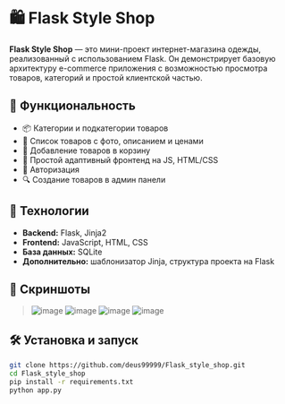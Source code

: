 # 🛍️ Flask Style Shop

**Flask Style Shop** — это мини-проект интернет-магазина одежды, реализованный с использованием Flask. Он демонстрирует базовую архитектуру e-commerce приложения с возможностью просмотра товаров, категорий и простой клиентской частью.

## 🚀 Функциональность

- 📦 Категории и подкатегории товаров  
- 👕 Список товаров с фото, описанием и ценами  
- 🛒 Добавление товаров в корзину 
- 💅 Простой адаптивный фронтенд на JS, HTML/CSS  
- 🔐 Авторизация
- 🔍 Создание товаров в админ панели

## 🧰 Технологии

- **Backend:** Flask, Jinja2  
- **Frontend:** JavaScript, HTML, CSS  
- **База данных:** SQLite  
- **Дополнительно:** шаблонизатор Jinja, структура проекта на Flask

## 📸 Скриншоты

> ![image](https://github.com/user-attachments/assets/239bf686-14e4-4717-90d4-24521e25be8e)
> ![image](https://github.com/user-attachments/assets/1bd48111-d7ac-438c-8277-7eac6e1cbc4a)
> ![image](https://github.com/user-attachments/assets/42c06a1c-5c7a-46f2-8546-0a3d2e00f544)
> ![image](https://github.com/user-attachments/assets/ddf1f1b2-19ff-41d1-ae5c-dba0a30953e9)


## 🛠️ Установка и запуск

```bash
git clone https://github.com/deus99999/Flask_style_shop.git
cd Flask_style_shop
pip install -r requirements.txt
python app.py
